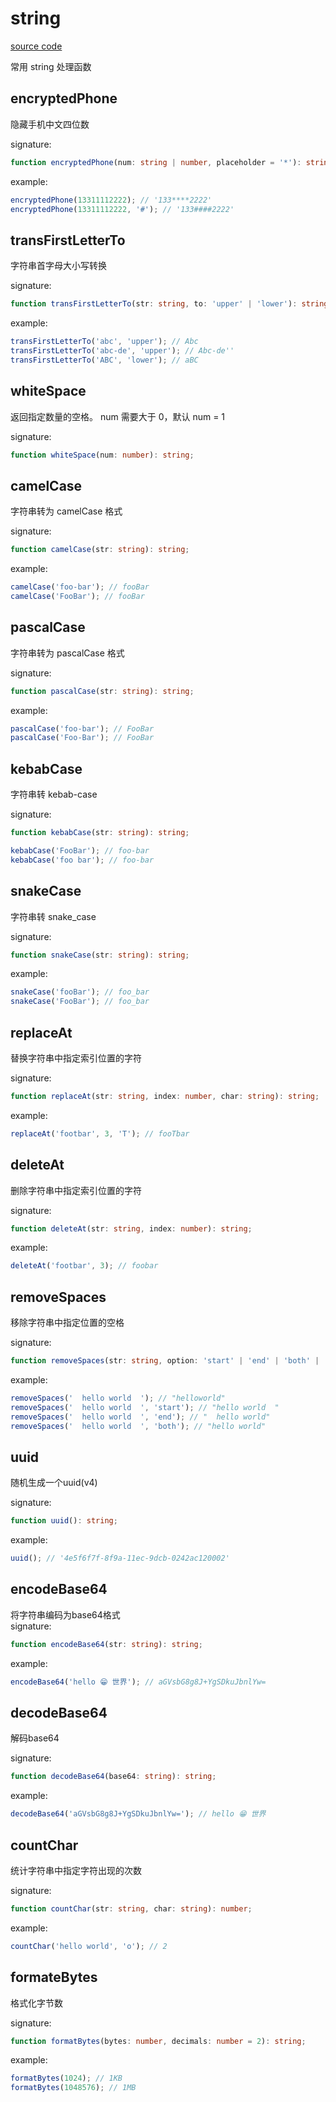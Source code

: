# string

[source code](https://github.com/CiroLee/utils-gear/blob/main/src/string.ts)

常用 string 处理函数

## encryptedPhone

隐藏手机中文四位数

signature:

```typescript
function encryptedPhone(num: string | number, placeholder = '*'): string;
```

example:

```typescript
encryptedPhone(13311112222); // '133****2222'
encryptedPhone(13311112222, '#'); // '133####2222'
```

## transFirstLetterTo

字符串首字母大小写转换

signature:

```typescript
function transFirstLetterTo(str: string, to: 'upper' | 'lower'): string;
```

example:

```typescript
transFirstLetterTo('abc', 'upper'); // Abc
transFirstLetterTo('abc-de', 'upper'); // Abc-de''
transFirstLetterTo('ABC', 'lower'); // aBC
```

## whiteSpace

返回指定数量的空格。 num 需要大于 0，默认 num = 1

signature:

```typescript
function whiteSpace(num: number): string;
```

## camelCase

字符串转为 camelCase 格式

signature:

```typescript
function camelCase(str: string): string;
```

example:

```typescript
camelCase('foo-bar'); // fooBar
camelCase('FooBar'); // fooBar
```

## pascalCase

字符串转为 pascalCase 格式

signature:

```typescript
function pascalCase(str: string): string;
```

example:

```typescript
pascalCase('foo-bar'); // FooBar
pascalCase('Foo-Bar'); // FooBar
```

## kebabCase

字符串转 kebab-case

signature:

```typescript
function kebabCase(str: string): string;
```

```typescript
kebabCase('FooBar'); // foo-bar
kebabCase('foo bar'); // foo-bar
```

## snakeCase

字符串转 snake_case

signature:

```typescript
function snakeCase(str: string): string;
```

example:

```typescript
snakeCase('fooBar'); // foo_bar
snakeCase('FooBar'); // foo_bar
```

## replaceAt

替换字符串中指定索引位置的字符

signature:

```typescript
function replaceAt(str: string, index: number, char: string): string;
```

example:

```typescript
replaceAt('footbar', 3, 'T'); // fooTbar
```

## deleteAt

删除字符串中指定索引位置的字符

signature:

```typescript
function deleteAt(str: string, index: number): string;
```

example:

```typescript
deleteAt('footbar', 3); // foobar
```

## removeSpaces

移除字符串中指定位置的空格

signature:

```typescript
function removeSpaces(str: string, option: 'start' | 'end' | 'both' | 'all' = 'all'): string;
```

example:

```typescript
removeSpaces('  hello world  '); // "helloworld"
removeSpaces('  hello world  ', 'start'); // "hello world  "
removeSpaces('  hello world  ', 'end'); // "  hello world"
removeSpaces('  hello world  ', 'both'); // "hello world"
```

## uuid

随机生成一个uuid(v4)

signature:

```typescript
function uuid(): string;
```

example:

```typescript
uuid(); // '4e5f6f7f-8f9a-11ec-9dcb-0242ac120002'
```

## encodeBase64

将字符串编码为base64格式  
signature:

```typescript
function encodeBase64(str: string): string;
```

example:

```typescript
encodeBase64('hello 😁 世界'); // aGVsbG8g8J+YgSDkuJbnlYw=
```

## decodeBase64

解码base64

signature:

```typescript
function decodeBase64(base64: string): string;
```

example:

```typescript
decodeBase64('aGVsbG8g8J+YgSDkuJbnlYw='); // hello 😁 世界
```

## countChar

统计字符串中指定字符出现的次数

signature:

```ts
function countChar(str: string, char: string): number;
```

example:

```ts
countChar('hello world', 'o'); // 2
```

## formateBytes

格式化字节数

signature:

```ts
function formatBytes(bytes: number, decimals: number = 2): string;
```

example:

```ts
formatBytes(1024); // 1KB
formatBytes(1048576); // 1MB
```
